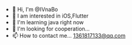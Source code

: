 - 👋 Hi, I'm @IVnaBo
- 👀 I am interested in iOS,Flutter
- 🌱 I'm learning java right now
- 💞️ I'm looking for cooperation...
- 📫 How to contact me... 1361817133@qq.com

<!---
IVnaBo/IVnaBo is a ✨ special ✨ repository because its `README.md` (this file) appears on your GitHub profile.
You can click the Preview link to take a look at your changes.
--->
